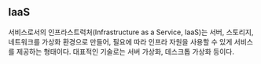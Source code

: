 #

## IaaS

서비스로서의 인프라스트럭처(Infrastructure as a Service, IaaS)는 서버, 스토리지, 네트워크를 가상화 환경으로 만들어, 필요에 따라 인프라 자원을 사용할 수 있게 서비스를 제공하는 형태이다. 대표적인 기술로는 서버 가상화, 데스크톱 가상화 등이다.